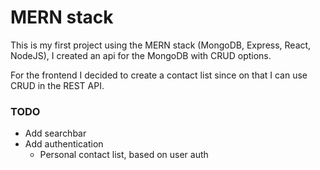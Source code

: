 # MERN stack

This is my first project using the MERN stack (MongoDB, Express, React, NodeJS), I created an api for the MongoDB with CRUD options.

For the frontend I decided to create a contact list since on that I can use CRUD in the REST API.

### TODO

- Add searchbar
- Add authentication
  - Personal contact list, based on user auth
